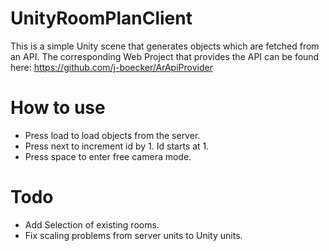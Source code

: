 # UnityRoomPlanClient


 This is a simple Unity scene that generates objects which are fetched from an API. The corresponding Web Project that provides the API can be found here: https://github.com/j-boecker/ArApiProvider
 
# How to use

* Press load to load objects from the server.
* Press next to increment id by 1. Id starts at 1.
* Press space to enter free camera mode.

# Todo
* Add Selection of existing rooms.
* Fix scaling problems from server units to Unity units.
